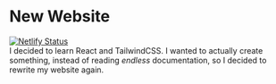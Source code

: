 # New Website
[![Netlify Status](https://api.netlify.com/api/v1/badges/3eae1e42-d5ef-4740-91f9-8e0cbd6b00f2/deploy-status)](https://app.netlify.com/sites/new-deveroonieuk/deploys)<br />
I decided to learn React and TailwindCSS. I wanted to actually create something, instead of reading *endless* documentation, so I decided to rewrite my website again.

